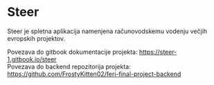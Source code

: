 # Steer
Steer je spletna aplikacija namenjena računovodskemu vodenju večjih evropskih projektov.

Povezava do gitbook dokumentacije projekta: https://steer-1.gitbook.io/steer <br/>
Povezava do backend repozitorija projekta: https://github.com/FrostyKitten02/feri-final-project-backend
